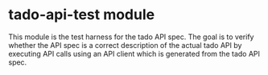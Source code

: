 # tado-api-test module

This module is the test harness for the tado API spec. 
The goal is to verify whether the API spec is a correct description 
of the actual tado API by executing API calls using an API client which is
generated from the tado API spec.
